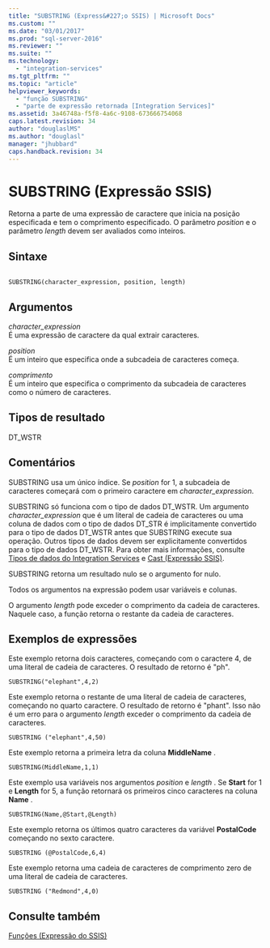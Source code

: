 ```yaml
---
title: "SUBSTRING (Express&#227;o SSIS) | Microsoft Docs"
ms.custom: ""
ms.date: "03/01/2017"
ms.prod: "sql-server-2016"
ms.reviewer: ""
ms.suite: ""
ms.technology: 
  - "integration-services"
ms.tgt_pltfrm: ""
ms.topic: "article"
helpviewer_keywords: 
  - "função SUBSTRING"
  - "parte de expressão retornada [Integration Services]"
ms.assetid: 3a46748a-f5f8-4a6c-9108-673666754068
caps.latest.revision: 34
author: "douglaslMS"
ms.author: "douglasl"
manager: "jhubbard"
caps.handback.revision: 34
---
```

# SUBSTRING (Express&#227;o SSIS)
  Retorna a parte de uma expressão de caractere que inicia na posição especificada e tem o comprimento especificado. O parâmetro *position* e o parâmetro *length* devem ser avaliados como inteiros.  
  
## Sintaxe  
  
```  
  
SUBSTRING(character_expression, position, length)  
```  
  
## Argumentos  
 *character_expression*  
 É uma expressão de caractere da qual extrair caracteres.  
  
 *position*  
 É um inteiro que especifica onde a subcadeia de caracteres começa.  
  
 *comprimento*  
 É um inteiro que especifica o comprimento da subcadeia de caracteres como o número de caracteres.  
  
## Tipos de resultado  
 DT_WSTR  
  
## Comentários  
 SUBSTRING usa um único índice. Se *position* for 1, a subcadeia de caracteres começará com o primeiro caractere em *character_expression*.  
  
 SUBSTRING só funciona com o tipo de dados DT_WSTR. Um argumento *character_expression* que é um literal de cadeia de caracteres ou uma coluna de dados com o tipo de dados DT_STR é implicitamente convertido para o tipo de dados DT_WSTR antes que SUBSTRING execute sua operação. Outros tipos de dados devem ser explicitamente convertidos para o tipo de dados DT_WSTR. Para obter mais informações, consulte [Tipos de dados do Integration Services](../../integration-services/data-flow/integration-services-data-types.md) e [Cast &#40;Expressão SSIS&#41;](../../integration-services/expressions/cast-ssis-expression.md).  
  
 SUBSTRING retorna um resultado nulo se o argumento for nulo.  
  
 Todos os argumentos na expressão podem usar variáveis e colunas.  
  
 O argumento *length* pode exceder o comprimento da cadeia de caracteres. Naquele caso, a função retorna o restante da cadeia de caracteres.  
  
## Exemplos de expressões  
 Este exemplo retorna dois caracteres, começando com o caractere 4, de uma literal de cadeia de caracteres. O resultado de retorno é "ph".  
  
```  
SUBSTRING("elephant",4,2)  
```  
  
 Este exemplo retorna o restante de uma literal de cadeia de caracteres, começando no quarto caractere. O resultado de retorno é "phant". Isso não é um erro para o argumento *length* exceder o comprimento da cadeia de caracteres.  
  
```  
SUBSTRING ("elephant",4,50)  
```  
  
 Este exemplo retorna a primeira letra da coluna **MiddleName** .  
  
```  
SUBSTRING(MiddleName,1,1)  
```  
  
 Este exemplo usa variáveis nos argumentos *position* e *length* . Se **Start** for 1 e **Length** for 5, a função retornará os primeiros cinco caracteres na coluna **Name** .  
  
```  
SUBSTRING(Name,@Start,@Length)  
```  
  
 Este exemplo retorna os últimos quatro caracteres da variável **PostalCode** começando no sexto caractere.  
  
```  
SUBSTRING (@PostalCode,6,4)  
```  
  
 Este exemplo retorna uma cadeia de caracteres de comprimento zero de uma literal de cadeia de caracteres.  
  
```  
SUBSTRING ("Redmond",4,0)  
```  
  
## Consulte também  
 [Funções &#40;Expressão do SSIS&#41;](../../integration-services/expressions/functions-ssis-expression.md)  
  
  